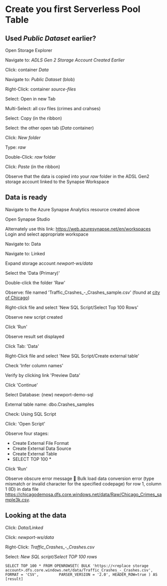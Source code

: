 # Create you first Serverless Pool Table

## Used *Public Dataset* earlier?

Open Storage Explorer

Navigate to: *ADLS Gen 2 Storage Account Created Earlier*

Click: container *Data*

Navigate to: *Public Dataset* (blob)

Right-Click: container *source-files*

Select: Open in new Tab

Multi-Select: all csv files (crimes and crahses)

Select: Copy (in the ribbon)

Select: the other open tab (*Data* container)

Click: *New folder*

Type: *raw*

Double-Click: *raw* folder 

Click: *Paste* (in the ribbon)

Observe that the data is copied into your *raw* folder in the ADSL Gen2 storage account linked to the Synapse Workspace

## Data is ready

Navigate to the Azure Synapse Analytics resource created above

Open Synapse Studio 

Alternately use this link: https://web.azuresynapse.net/en/workspaces
Login and select appropriate workspace

Navigate to: Data

Navigate to: Linked 

Expand storage account *newport-ws/data*

Select the 'Data (Primary)'

Double-click the folder 'Raw'

Observe: file named 'Traffic_Crashes_-_Crashes_sample.csv' (found at [city of Chicago](https://data.cityofchicago.org/Transportation/Traffic-Crashes-Crashes/85ca-t3if))

Right-click file and select 'New SQL Script/Select Top 100 Rows'

Observe new script created

Click 'Run'

Observe result set displayed

Click Tab: 'Data'

Right-Click file and select 'New SQL Script/Create external table'

Check 'Infer column names'

Verify by clicking link 'Preview Data'

Click 'Continue'

Select Database: (new) newport-demo-sql

External table name: dbo.Crashes_samples

Check: Using SQL Script

Click: 'Open Script'

Observe four stages: 
- Create External File Format
- Create External Data Source
- Create External Table
- SELECT TOP 100 *

Click 'Run'

Observe obscure error message 🤯
Bulk load data conversion error (type mismatch or invalid character for the specified codepage) for row 1, column 1 (ID) in data file https://chicagodemosa.dfs.core.windows.net/data/Raw/Chicago_Crimes_sample3k.csv.


## Looking at the data

Click: *Data/Linked*

Click: *newport-ws/data*

Right-Click: *Traffic_Crashes_-_Crashes.csv*

Select: *New SQL script/Select TOP 100 rows*

`SELECT
    TOP 100 *
FROM
    OPENROWSET(
        BULK 'https://<replace storage account>.dfs.core.windows.net/data/Traffic_Crashes_-_Crashes.csv',
        FORMAT = 'CSV',
        PARSER_VERSION = '2.0',
        HEADER_ROW=true
    ) AS [result]
`
